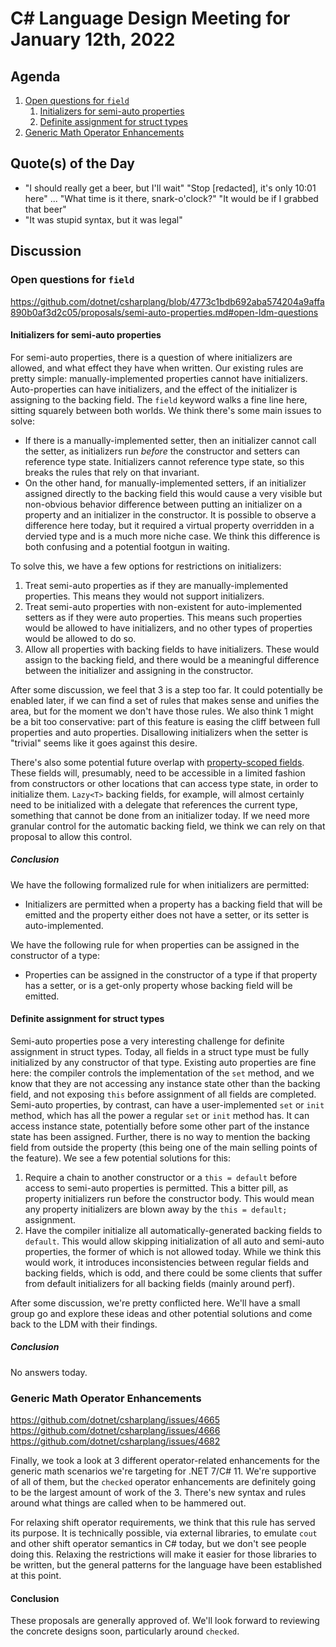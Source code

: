 # C# Language Design Meeting for January 12th, 2022

## Agenda

1. [Open questions for `field`](#open-questions-for-field)
    1. [Initializers for semi-auto properties](#initializers-for-semi-auto-properties)
    2. [Definite assignment for struct types](#definite-assignment-for-struct-types)
2. [Generic Math Operator Enhancements](#generic-math-operator-enhancements)

## Quote(s) of the Day

- "I should really get a beer, but I'll wait" "Stop [redacted], it's only 10:01 here" ... "What time is it there, snark-o'clock?" "It would be if I grabbed that beer"
- "It was stupid syntax, but it was legal"

## Discussion

### Open questions for `field`

https://github.com/dotnet/csharplang/blob/4773c1bdb692aba574204a9affa890b0af3d2c05/proposals/semi-auto-properties.md#open-ldm-questions

#### Initializers for semi-auto properties

For semi-auto properties, there is a question of where initializers are allowed, and what effect they have when written. Our existing rules are pretty simple:
manually-implemented properties cannot have initializers. Auto-properties can have initializers, and the effect of the initializer is assigning to the backing field.
The `field` keyword walks a fine line here, sitting squarely between both worlds. We think there's some main issues to solve:

* If there is a manually-implemented setter, then an initializer cannot call the setter, as initializers run _before_ the constructor and setters can reference
type state. Initializers cannot reference type state, so this breaks the rules that rely on that invariant.
* On the other hand, for manually-implemented setters, if an initializer assigned directly to the backing field this would cause a very visible but non-obvious
behavior difference between putting an initializer on a property and an initializer in the constructor. It is possible to observe a difference here today, but it
required a virtual property overridden in a dervied type and is a much more niche case. We think this difference is both confusing and a potential footgun in waiting.

To solve this, we have a few options for restrictions on initializers:

1. Treat semi-auto properties as if they are manually-implemented properties. This means they would not support initializers.
2. Treat semi-auto properties with non-existent for auto-implemented setters as if they were auto properties. This means such properties would be allowed to have
initializers, and no other types of properties would be allowed to do so.
3. Allow all properties with backing fields to have initializers. These would assign to the backing field, and there would be a meaningful difference between the
initializer and assigning in the constructor.

After some discussion, we feel that 3 is a step too far. It could potentially be enabled later, if we can find a set of rules that makes sense and unifies the area,
but for the moment we don't have those rules. We also think 1 might be a bit too conservative: part of this feature is easing the cliff between full properties and
auto properties. Disallowing initializers when the setter is "trivial" seems like it goes against this desire.

There's also some potential future overlap with [property-scoped fields](https://github.com/dotnet/csharplang/issues/133). These fields will, presumably, need to be
accessible in a limited fashion from constructors or other locations that can access type state, in order to initialize them. `Lazy<T>` backing fields, for example,
will almost certainly need to be initialized with a delegate that references the current type, something that cannot be done from an initializer today. If we need
more granular control for the automatic backing field, we think we can rely on that proposal to allow this control.

##### Conclusion

We have the following formalized rule for when initializers are permitted:

* Initializers are permitted when a property has a backing field that will be emitted and the property either does not have a setter, or its setter is auto-implemented.

We have the following rule for when properties can be assigned in the constructor of a type:

* Properties can be assigned in the constructor of a type if that property has a setter, or is a get-only property whose backing field will be emitted.

#### Definite assignment for struct types

Semi-auto properties pose a very interesting challenge for definite assignment in struct types. Today, all fields in a struct type must be fully initialized by any
constructor of that type. Existing auto properties are fine here: the compiler controls the implementation of the `set` method, and we know that they are not accessing
any instance state other than the backing field, and not exposing `this` before assignment of all fields are completed. Semi-auto properties, by contrast, can have a
user-implemented `set` or `init` method, which has all the power a regular `set` or `init` method has. It can access instance state, potentially before some other part
of the instance state has been assigned. Further, there is no way to mention the backing field from outside the property (this being one of the main selling points of
the feature). We see a few potential solutions for this:

1. Require a chain to another constructor or a `this = default` before access to semi-auto properties is permitted. This a bitter pill, as property initializers run
before the constructor body. This would mean any property initializers are blown away by the `this = default;` assignment.
2. Have the compiler initialize all automatically-generated backing fields to `default`. This would allow skipping initialization of all auto and semi-auto properties,
the former of which is not allowed today. While we think this would work, it introduces inconsistencies between regular fields and backing fields, which is odd, and
there could be some clients that suffer from default initializers for all backing fields (mainly around perf).

After some discussion, we're pretty conflicted here. We'll have a small group go and explore these ideas and other potential solutions and come back to the LDM with
their findings.

##### Conclusion

No answers today.

### Generic Math Operator Enhancements

https://github.com/dotnet/csharplang/issues/4665  
https://github.com/dotnet/csharplang/issues/4666  
https://github.com/dotnet/csharplang/issues/4682

Finally, we took a look at 3 different operator-related enhancements for the generic math scenarios we're targeting for .NET 7/C# 11. We're supportive of all of them,
but the `checked` operator enhancements are definitely going to be the largest amount of work of the 3. There's new syntax and rules around what things are called when
to be hammered out.

For relaxing shift operator requirements, we think that this rule has served its purpose. It is technically possible, via external libraries, to emulate `cout` and other
shift operator semantics in C# today, but we don't see people doing this. Relaxing the restrictions will make it easier for those libraries to be written, but the general
patterns for the language have been established at this point.

#### Conclusion

These proposals are generally approved of. We'll look forward to reviewing the concrete designs soon, particularly around `checked`.
